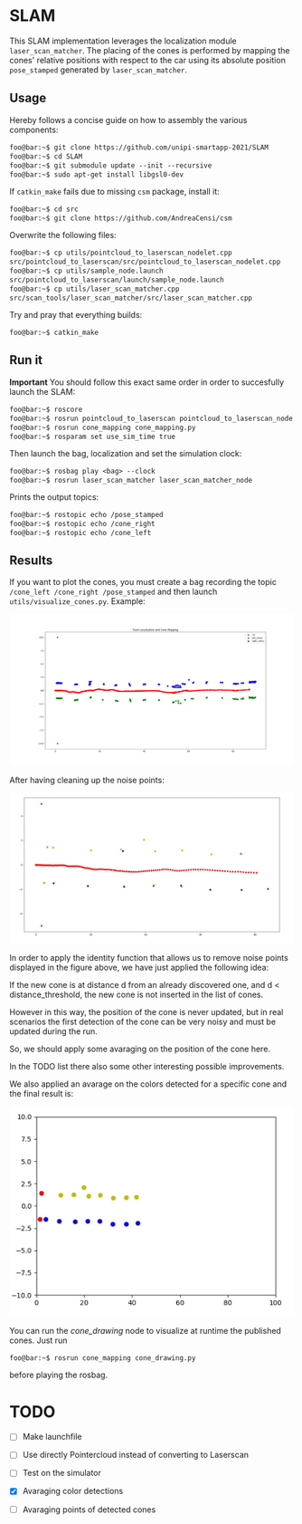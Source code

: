 
# SLAM

This SLAM implementation leverages the localization module `laser_scan_matcher`. The placing of the cones is performed by mapping the cones' relative positions with respect to the car using its absolute position `pose_stamped` generated by `laser_scan_matcher`.

## Usage

<!--
The slam toolbox package can be downloaded at the following link [here](https://github.com/SteveMacenski/slam_toolbox)

It's important to note that the provided toolbox builds the map using a `sensor_msgs::LaserScan` but the LIDAR outputs data of type `sensor_msgs::PointCloud`.  

To address this iussue, we transform the point cloud into laser scan using the [`pointclod_to_laserscan package](http://wiki.ros.org/pointcloud_to_laserscan)
The slam toolbox listens for `LaserScan` messages on the topic specified in `slam_toolbox/config` in the param `scan_topic`.
-->

  

Hereby follows a concise guide on how to assembly the various components:

```console
foo@bar:~$ git clone https://github.com/unipi-smartapp-2021/SLAM
foo@bar:~$ cd SLAM
foo@bar:~$ git submodule update --init --recursive
foo@bar:~$ sudo apt-get install libgsl0-dev
```

If `catkin_make` fails due to missing `csm` package, install it:

```console
foo@bar:~$ cd src
foo@bar:~$ git clone https://github.com/AndreaCensi/csm
```

Overwrite the following files:

```console
foo@bar:~$ cp utils/pointcloud_to_laserscan_nodelet.cpp src/pointcloud_to_laserscan/src/pointcloud_to_laserscan_nodelet.cpp
foo@bar:~$ cp utils/sample_node.launch src/pointcloud_to_laserscan/launch/sample_node.launch
foo@bar:~$ cp utils/laser_scan_matcher.cpp src/scan_tools/laser_scan_matcher/src/laser_scan_matcher.cpp
```

Try and pray that everything builds:

```console
foo@bar:~$ catkin_make
```

## Run it

**Important** You should follow this exact same order in order to succesfully launch the SLAM:

```console
foo@bar:~$ roscore
foo@bar:~$ rosrun pointcloud_to_laserscan pointcloud_to_laserscan_node
foo@bar:~$ rosrun cone_mapping cone_mapping.py
foo@bar:~$ rosparam set use_sim_time true
```

Then launch the bag, localization and set the simulation clock:
```console
foo@bar:~$ rosbag play <bag> --clock
foo@bar:~$ rosrun laser_scan_matcher laser_scan_matcher_node
```

Prints the output topics:
```console
foo@bar:~$ rostopic echo /pose_stamped
foo@bar:~$ rostopic echo /cone_right
foo@bar:~$ rostopic echo /cone_left
``` 

## Results
  

If you want to plot the cones, you must create a bag recording the topic `/cone_left /cone_right /pose_stamped` and then launch `utils/visualize_cones.py`. Example:

![](imgs/track.png)  

After having cleaning up the noise points:

![](imgs/track_2.jpg)

In order to apply the identity function that allows us to remove noise points displayed in the figure above, we have just applied the following idea:

If the new cone is at distance d from an already discovered one, and d < distance_threshold,
the new cone is not inserted in the list of cones.

However in this way, the position of the cone is never updated, but in real scenarios the first detection of the cone can be very noisy and must be updated during the run.

So, we should apply some avaraging on the position of the cone here.

In the TODO list there also some other interesting possible improvements.  

We also applied an avarage on the colors detected for a specific cone and the final result is:

![](imgs/track_3.jpg)

You can run the *cone_drawing* node to visualize at runtime the published cones. Just run

```console
foo@bar:~$ rosrun cone_mapping cone_drawing.py
```
before playing the rosbag.
  
# TODO

- [ ] Make launchfile
- [ ] Use directly Pointercloud instead of converting to Laserscan
- [ ] Test on the simulator
- [X] Avaraging color detections
- [ ] Avaraging points of detected cones

  

<!--

## slam-toolbox

**IMPORTANT** before doing anything change the branch to `noetic-devel`

Install dependencies with `rosdep install -q -y -r --from-paths src --ignore-src`

Install `apt install ros-noetic-slam-toolbox` if required.

## pointcloud-to-laserscan

**IMPORTANT** before doing anything change the branch to `lunar-devel`

Notice that `geometry2` is required to build this package. -->
